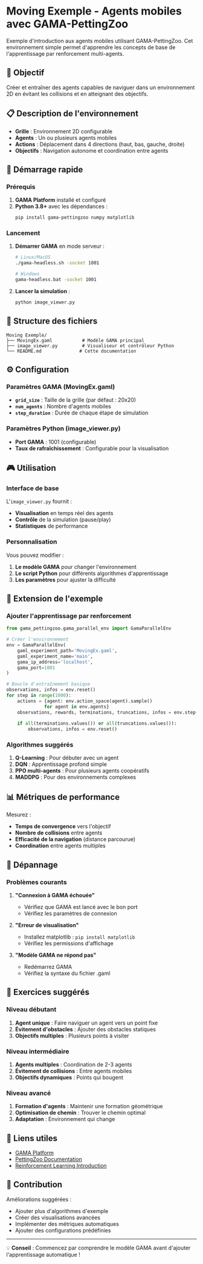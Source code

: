 # Moving Exemple - Agents mobiles avec GAMA-PettingZoo

Exemple d'introduction aux agents mobiles utilisant GAMA-PettingZoo. Cet environnement simple permet d'apprendre les concepts de base de l'apprentissage par renforcement multi-agents.

## 🎯 Objectif

Créer et entraîner des agents capables de naviguer dans un environnement 2D en évitant les collisions et en atteignant des objectifs.

## 📋 Description de l'environnement

- **Grille** : Environnement 2D configurable
- **Agents** : Un ou plusieurs agents mobiles
- **Actions** : Déplacement dans 4 directions (haut, bas, gauche, droite)
- **Objectifs** : Navigation autonome et coordination entre agents

## 🚀 Démarrage rapide

### Prérequis

1. **GAMA Platform** installé et configuré
2. **Python 3.8+** avec les dépendances :
   ```bash
   pip install gama-pettingzoo numpy matplotlib
   ```

### Lancement

1. **Démarrer GAMA** en mode serveur :
   ```bash
   # Linux/MacOS
   ./gama-headless.sh -socket 1001
   
   # Windows
   gama-headless.bat -socket 1001
   ```

2. **Lancer la simulation** :
   ```bash
   python image_viewer.py
   ```

## 📁 Structure des fichiers

```text
Moving Exemple/
├── MovingEx.gaml           # Modèle GAMA principal
├── image_viewer.py         # Visualiseur et contrôleur Python
└── README.md              # Cette documentation
```

## ⚙️ Configuration

### Paramètres GAMA (MovingEx.gaml)

- **`grid_size`** : Taille de la grille (par défaut : 20x20)
- **`num_agents`** : Nombre d'agents mobiles
- **`step_duration`** : Durée de chaque étape de simulation

### Paramètres Python (image_viewer.py)

- **Port GAMA** : 1001 (configurable)
- **Taux de rafraîchissement** : Configurable pour la visualisation

## 🎮 Utilisation

### Interface de base

L'`image_viewer.py` fournit :
- **Visualisation** en temps réel des agents
- **Contrôle** de la simulation (pause/play)
- **Statistiques** de performance

### Personnalisation

Vous pouvez modifier :
1. **Le modèle GAMA** pour changer l'environnement
2. **Le script Python** pour différents algorithmes d'apprentissage
3. **Les paramètres** pour ajuster la difficulté

## 🔧 Extension de l'exemple

### Ajouter l'apprentissage par renforcement

```python
from gama_pettingzoo.gama_parallel_env import GamaParallelEnv

# Créer l'environnement
env = GamaParallelEnv(
    gaml_experiment_path='MovingEx.gaml',
    gaml_experiment_name='main',
    gama_ip_address='localhost',
    gama_port=1001
)

# Boucle d'entraînement basique
observations, infos = env.reset()
for step in range(1000):
    actions = {agent: env.action_space(agent).sample() 
              for agent in env.agents}
    observations, rewards, terminations, truncations, infos = env.step(actions)
    
    if all(terminations.values()) or all(truncations.values()):
        observations, infos = env.reset()
```

### Algorithmes suggérés

1. **Q-Learning** : Pour débuter avec un agent
2. **DQN** : Apprentissage profond simple
3. **PPO multi-agents** : Pour plusieurs agents coopératifs
4. **MADDPG** : Pour des environnements complexes

## 📊 Métriques de performance

Mesurez :
- **Temps de convergence** vers l'objectif
- **Nombre de collisions** entre agents
- **Efficacité de la navigation** (distance parcourue)
- **Coordination** entre agents multiples

## 🐛 Dépannage

### Problèmes courants

1. **"Connexion à GAMA échouée"**
   - Vérifiez que GAMA est lancé avec le bon port
   - Vérifiez les paramètres de connexion

2. **"Erreur de visualisation"**
   - Installez matplotlib : `pip install matplotlib`
   - Vérifiez les permissions d'affichage

3. **"Modèle GAMA ne répond pas"**
   - Redémarrez GAMA
   - Vérifiez la syntaxe du fichier .gaml

## 🎯 Exercices suggérés

### Niveau débutant
1. **Agent unique** : Faire naviguer un agent vers un point fixe
2. **Évitement d'obstacles** : Ajouter des obstacles statiques
3. **Objectifs multiples** : Plusieurs points à visiter

### Niveau intermédiaire
1. **Agents multiples** : Coordination de 2-3 agents
2. **Évitement de collisions** : Entre agents mobiles
3. **Objectifs dynamiques** : Points qui bougent

### Niveau avancé
1. **Formation d'agents** : Maintenir une formation géométrique
2. **Optimisation de chemin** : Trouver le chemin optimal
3. **Adaptation** : Environnement qui change

## 🔗 Liens utiles

- [GAMA Platform](https://gama-platform.org/)
- [PettingZoo Documentation](https://pettingzoo.farama.org/)
- [Reinforcement Learning Introduction](https://spinningup.openai.com/en/latest/)

## 🤝 Contribution

Améliorations suggérées :
- Ajouter plus d'algorithmes d'exemple
- Créer des visualisations avancées
- Implémenter des métriques automatiques
- Ajouter des configurations prédéfinies

---

💡 **Conseil** : Commencez par comprendre le modèle GAMA avant d'ajouter l'apprentissage automatique !